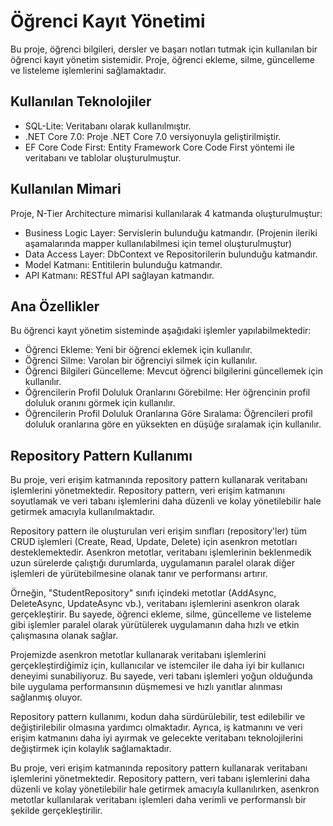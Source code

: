 # Öğrenci Kayıt Yönetimi

Bu proje, öğrenci bilgileri, dersler ve başarı notları tutmak için kullanılan bir öğrenci kayıt yönetim sistemidir. Proje, öğrenci ekleme, silme, güncelleme ve listeleme işlemlerini sağlamaktadır.

## Kullanılan Teknolojiler

- SQL-Lite: Veritabanı olarak kullanılmıştır.
- .NET Core 7.0: Proje .NET Core 7.0 versiyonuyla geliştirilmiştir.
- EF Core Code First: Entity Framework Core Code First yöntemi ile veritabanı ve tablolar oluşturulmuştur.

## Kullanılan Mimari

Proje, N-Tier Architecture mimarisi kullanılarak 4 katmanda oluşturulmuştur:
- Business Logic Layer: Servislerin bulunduğu katmandır. (Projenin ileriki aşamalarında mapper kullanılabilmesi için temel oluşturulmuştur)
- Data Access Layer: DbContext ve Repositorilerin bulunduğu katmandır.
- Model Katmanı: Entitilerin bulunduğu katmandır.
- API Katmanı: RESTful API sağlayan katmandır.

## Ana Özellikler

Bu öğrenci kayıt yönetim sisteminde aşağıdaki işlemler yapılabilmektedir:

- Öğrenci Ekleme: Yeni bir öğrenci eklemek için kullanılır.
- Öğrenci Silme: Varolan bir öğrenciyi silmek için kullanılır.
- Öğrenci Bilgileri Güncelleme: Mevcut öğrenci bilgilerini güncellemek için kullanılır.
- Öğrencilerin Profil Doluluk Oranlarını Görebilme: Her öğrencinin profil doluluk oranını görmek için kullanılır.
- Öğrencilerin Profil Doluluk Oranlarına Göre Sıralama: Öğrencileri profil doluluk oranlarına göre en yüksekten en düşüğe sıralamak için kullanılır.

## Repository Pattern Kullanımı

Bu proje, veri erişim katmanında repository pattern kullanarak veritabanı işlemlerini yönetmektedir. Repository pattern, veri erişim katmanını soyutlamak ve veri tabanı işlemlerini daha düzenli ve kolay yönetilebilir hale getirmek amacıyla kullanılmaktadır.

Repository pattern ile oluşturulan veri erişim sınıfları (repository'ler) tüm CRUD işlemleri (Create, Read, Update, Delete) için asenkron metotları desteklemektedir. Asenkron metotlar, veritabanı işlemlerinin beklenmedik uzun sürelerde çalıştığı durumlarda, uygulamanın paralel olarak diğer işlemleri de yürütebilmesine olanak tanır ve performansı artırır.

Örneğin, "StudentRepository" sınıfı içindeki metotlar (AddAsync, DeleteAsync, UpdateAsync vb.), veritabanı işlemlerini asenkron olarak gerçekleştirir. Bu sayede, öğrenci ekleme, silme, güncelleme ve listeleme gibi işlemler paralel olarak yürütülerek uygulamanın daha hızlı ve etkin çalışmasına olanak sağlar.

Projemizde asenkron metotlar kullanarak veritabanı işlemlerini gerçekleştirdiğimiz için, kullanıcılar ve istemciler ile daha iyi bir kullanıcı deneyimi sunabiliyoruz. Bu sayede, veri tabanı işlemleri yoğun olduğunda bile uygulama performansının düşmemesi ve hızlı yanıtlar alınması sağlanmış oluyor.

Repository pattern kullanımı, kodun daha sürdürülebilir, test edilebilir ve değiştirilebilir olmasına yardımcı olmaktadır. Ayrıca, iş katmanını ve veri erişim katmanını daha iyi ayırmak ve gelecekte veritabanı teknolojilerini değiştirmek için kolaylık sağlamaktadır.

Bu proje, veri erişim katmanında repository pattern kullanarak veritabanı işlemlerini yönetmektedir. Repository pattern, veri tabanı işlemlerini daha düzenli ve kolay yönetilebilir hale getirmek amacıyla kullanılırken, asenkron metotlar kullanılarak veritabanı işlemleri daha verimli ve performanslı bir şekilde gerçekleştirilir.



